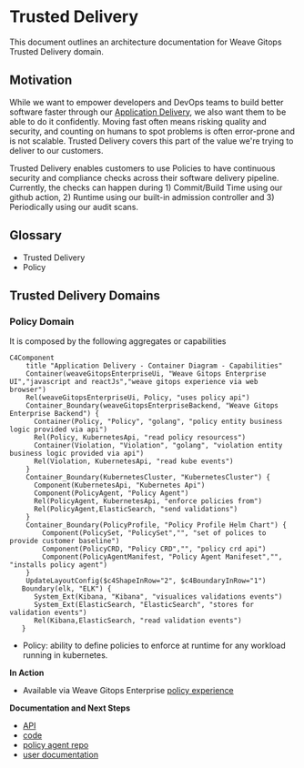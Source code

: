 # Trusted Delivery 
This document outlines an architecture documentation for Weave Gitops Trusted Delivery domain.

## Motivation

While we want to empower developers and DevOps teams to build better software faster through our [Application Delivery](./application-delivery.md#motivation), 
we also want them to be able to do it confidently. Moving fast often means risking quality and security, and counting on humans to spot problems is often error-prone and is not scalable. 
Trusted Delivery covers this part of the value we're trying to deliver to our customers.

Trusted Delivery enables customers to use Policies to have continuous security and compliance checks across their software delivery pipeline. 
Currently, the checks can happen during 1) Commit/Build Time using our github action, 2) Runtime using our built-in admission controller 
and 3) Periodically using our audit scans.

## Glossary

- Trusted Delivery
- Policy 

## Trusted Delivery Domains

### Policy Domain

It is composed by the following aggregates or capabilities

```mermaid
C4Component
    title "Application Delivery - Container Diagram - Capabilities"
    Container(weaveGitopsEnterpriseUi, "Weave Gitops Enterprise UI","javascript and reactJs","weave gitops experience via web browser")
    Rel(weaveGitopsEnterpriseUi, Policy, "uses policy api")
    Container_Boundary(weaveGitopsEnterpriseBackend, "Weave Gitops Enterprise Backend") {
      Container(Policy, "Policy", "golang", "policy entity business logic provided via api")
      Rel(Policy, KubernetesApi, "read policy resourcess")
      Container(Violation, "Violation", "golang", "violation entity business logic provided via api")
      Rel(Violation, KubernetesApi, "read kube events")
    }
    Container_Boundary(KubernetesCluster, "KubernetesCluster") {
      Component(KubernetesApi, "Kubernetes Api")
      Component(PolicyAgent, "Policy Agent")
      Rel(PolicyAgent, KubernetesApi, "enforce policies from")
      Rel(PolicyAgent,ElasticSearch, "send validations")
    }
    Container_Boundary(PolicyProfile, "Policy Profile Helm Chart") {
        Component(PolicySet, "PolicySet","", "set of polices to provide customer baseline")
        Component(PolicyCRD, "Policy CRD","", "policy crd api")
        Component(PolicyAgentManifest, "Policy Agent Manifeset","", "installs policy agent")
    }
    UpdateLayoutConfig($c4ShapeInRow="2", $c4BoundaryInRow="1") 
   Boundary(elk, "ELK") {
      System_Ext(Kibana, "Kibana", "visualices validations events") 
      System_Ext(ElasticSearch, "ElasticSearch", "stores for validation events") 
      Rel(Kibana,ElasticSearch, "read validation events")
   }         
```
- Policy: ability to define policies to enforce at runtime for any workload running in kubernetes. 

**In Action**
- Available via Weave Gitops Enterprise [policy experience](https://demo-01.wge.dev.weave.works/policies)

**Documentation and Next Steps**
- [API](https://github.com/weaveworks/policy-agent/tree/dev/api)
- [code](https://github.com/weaveworks/weave-gitops-enterprise)
- [policy agent repo](https://github.com/weaveworks/policy-agent)
- [user documentation](https://docs.gitops.weave.works/docs/policy/intro/)











